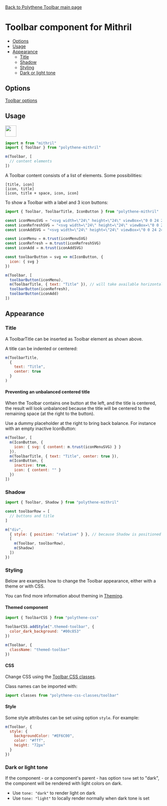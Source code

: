 [Back to Polythene Toolbar main page](../toolbar.md)

# Toolbar component for Mithril

<!-- MarkdownTOC autolink="true" autoanchor="true" bracket="round" -->

- [Options](#options)
- [Usage](#usage)
- [Appearance](#appearance)
  - [Title](#title)
  - [Shadow](#shadow)
  - [Styling](#styling)
  - [Dark or light tone](#dark-or-light-tone)

<!-- /MarkdownTOC -->

<a name="options"></a>
## Options

[Toolbar options](../toolbar.md)


<a name="usage"></a>
## Usage

<a href="https://jsfiddle.net/ArthurClemens/t5hhcuxn/" target="_blank"><img src="https://arthurclemens.github.io/assets/polythene/docs/try-out-green.gif" height="36" /></a>

~~~javascript
import m from "mithril"
import { Toolbar } from "polythene-mithril"

m(Toolbar, [
  // content elements
])
~~~

A Toolbar content consists of a list of elements. Some possibilities:

~~~
[title, icon]
[icon, title]
[icon, title + space, icon, icon]
~~~

To show a Toolbar with a label and 3 icon buttons:

~~~javascript
import { Toolbar, ToolbarTitle, IconButton } from "polythene-mithril"

const iconMenuSVG = "<svg width=\"24\" height=\"24\" viewBox=\"0 0 24 24\"><path d=\"M3 18h18v-2H3v2zm0-5h18v-2H3v2zm0-7v2h18V6H3z\"/></svg>"
const iconRefreshSVG = "<svg width=\"24\" height=\"24\" viewBox=\"0 0 24 24\"><path d=\"M17.65 6.35C16.2 4.9 14.21 4 12 4c-4.42 0-7.99 3.58-7.99 8s3.57 8 7.99 8c3.73 0 6.84-2.55 7.73-6h-2.08c-.82 2.33-3.04 4-5.65 4-3.31 0-6-2.69-6-6s2.69-6 6-6c1.66 0 3.14.69 4.22 1.78L13 11h7V4l-2.35 2.35z\"/></svg>"
const iconAddSVG = "<svg width=\"24\" height=\"24\" viewBox=\"0 0 24 24\"><path d=\"M19 13h-6v6h-2v-6H5v-2h6V5h2v6h6v2z\"/></svg>"

const iconMenu = m.trust(iconMenuSVG)
const iconRefresh = m.trust(iconRefreshSVG)
const iconAdd = m.trust(iconAddSVG)

const toolbarButton = svg => m(IconButton, {
  icon: { svg }
})

m(Toolbar, [
  toolbarButton(iconMenu),
  m(ToolbarTitle, { text: "Title" }), // will take available horizontal space
  toolbarButton(iconRefresh),
  toolbarButton(iconAdd)
])
~~~


<a name="appearance"></a>
## Appearance

<a name="title"></a>
### Title

A ToolbarTitle can be inserted as Toolbar element as shown above.

A title can be indented or centered:

~~~javascript
m(ToolbarTitle,
  {
    text: "Title",
    center: true
  }
)
~~~

#### Preventing an unbalanced centered title

When the Toolbar contains one button at the left, and the title is centered, the result will look unbalanced because the title will be centered to the remaining space (at the right to the button).

Use a dummy placeholder at the right to bring back balance. For instance with an empty inactive IconButton:

~~~javascript
m(Toolbar, [
  m(IconButton, {
    icon: { svg: { content: m.trust(iconMenuSVG) } }
  }),
  m(ToolbarTitle, { text: "Title", center: true }),
  m(IconButton, {
    inactive: true,
    icon: { content: "" }
  })
])
~~~

<a name="shadow"></a>
### Shadow

~~~javascript
import { Toolbar, Shadow } from "polythene-mithril"

const toolbarRow = [
  // buttons and title
]

m("div",
  { style: { position: "relative" } }, // because Shadow is positioned absolute
  [
    m(Toolbar, toolbarRow),
    m(Shadow)
  ])
})
~~~

<a name="styling"></a>
### Styling

Below are examples how to change the Toolbar appearance, either with a theme or with CSS.

You can find more information about theming in  [Theming](../../theming.md).

#### Themed component

~~~javascript
import { ToolbarCSS } from "polythene-css"

ToolbarCSS.addStyle(".themed-toolbar", {
  color_dark_background: "#00c853"
})

m(Toolbar, {
  className: "themed-toolbar"
})
~~~

#### CSS

Change CSS using the [Toolbar CSS classes](../../../packages/polythene-css-classes/toolbar.js).

Class names can be imported with:

~~~javascript
import classes from "polythene-css-classes/toolbar"
~~~

#### Style

Some style attributes can be set using option `style`. For example:

~~~javascript
m(Toolbar, {
  style: {
    backgroundColor: "#EF6C00",
    color: "#fff",
    height: "72px"
  }
})
~~~

<a name="dark-or-light-tone"></a>
### Dark or light tone

If the component - or a component's parent - has option `tone` set to "dark", the component will be rendered with light colors on dark. 

* Use `tone: "dark"` to render light on dark
* Use `tone: "light"` to locally render normally when dark tone is set




